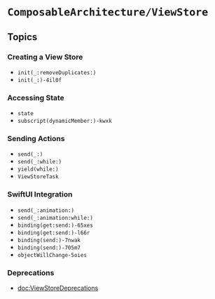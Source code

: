 # ``ComposableArchitecture/ViewStore``

## Topics

### Creating a View Store

- ``init(_:removeDuplicates:)``
- ``init(_:)-4il0f``
<!--NB: DocC fails to resolve the following topic-->
<!--- ``init(_:)-1pfeq`-->

### Accessing State

- ``state``
- ``subscript(dynamicMember:)-kwxk``

### Sending Actions

- ``send(_:)``
- ``send(_:while:)``
- ``yield(while:)``
- ``ViewStoreTask``

### SwiftUI Integration

- ``send(_:animation:)``
- ``send(_:animation:while:)``
- ``binding(get:send:)-65xes``
- ``binding(get:send:)-l66r``
- ``binding(send:)-7nwak``
- ``binding(send:)-705m7``
- ``objectWillChange-5oies``

### Deprecations

- <doc:ViewStoreDeprecations>
